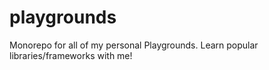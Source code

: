 # playgrounds
Monorepo for all of my personal Playgrounds. Learn popular libraries/frameworks with me!
